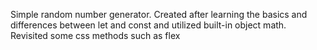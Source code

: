 Simple random number generator.
Created after learning the basics and differences between let and const and utilized built-in object math.
Revisited some css methods such as flex
